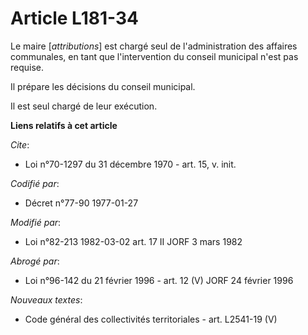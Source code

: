 # Article L181-34

Le maire [*attributions*] est chargé seul de l'administration des affaires communales, en tant que l'intervention du conseil
municipal n'est pas requise.

Il prépare les décisions du conseil municipal.

Il est seul chargé de leur exécution.

**Liens relatifs à cet article**

_Cite_:

  - Loi n°70-1297 du 31 décembre 1970 - art. 15, v. init.

_Codifié par_:

  - Décret n°77-90 1977-01-27

_Modifié par_:

  - Loi n°82-213 1982-03-02 art. 17 II JORF 3 mars 1982

_Abrogé par_:

  - Loi n°96-142 du 21 février 1996 - art. 12 (V) JORF 24 février 1996

_Nouveaux textes_:

  - Code général des collectivités territoriales - art. L2541-19 (V)
